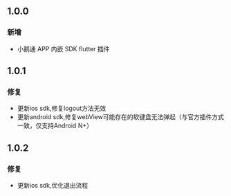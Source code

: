 ## 1.0.0

### 新增

* 小鹅通 APP 内嵌 SDK flutter 插件


## 1.0.1

### 修复

* 更新ios sdk,修复logout方法无效
* 更新android sdk,修复webView可能存在的软键盘无法弹起（与官方插件方式一致，仅支持Android N+）

## 1.0.2

### 修复

* 更新ios sdk,优化退出流程
